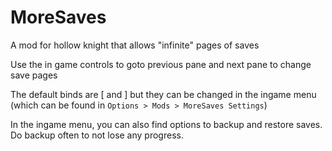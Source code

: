# MoreSaves
A mod for hollow knight that allows "infinite" pages of saves

Use the in game controls to goto previous pane and next pane to change save pages

The default binds are \[ and \] but they can be changed in the ingame menu (which can be found in `Options > Mods > MoreSaves Settings`)

In the ingame menu, you can also find options to backup and restore saves. Do backup often to not lose any progress.
